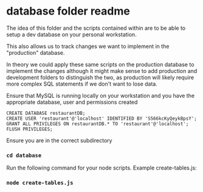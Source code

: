 # database folder readme
The idea of this folder and the scripts contained within are to be able to setup a dev database on your personal workstation.

This also allows us to track changes we want to implement in the "production" database.

In theory we could apply these same scripts on the production database to implement the changes although it might make sense to add production and development folders to distinguish the two, as production will likely require more complex SQL statements if we don't want to lose data.

Ensure that MySQL is running locally on your workstation and you have the appropriate database, user and permissions created

```
CREATE DATABASE restaurantDB;
CREATE USER 'restaurant'@'localhost' IDENTIFIED BY 'S566kcKyQeykBpsY';
GRANT ALL PRIVILEGES ON restaurantDB.* TO 'restaurant'@'localhost'; 
FLUSH PRIVILEGES;
```

Ensure you are in the correct subdirectory

### `cd database`

Run the following command for your node scripts. Example create-tables.js:

### `node create-tables.js`